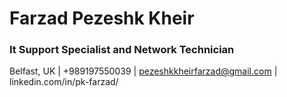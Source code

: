 # Farzad Pezeshk Kheir
### It Support Specialist and Network Technician
Belfast, UK | +989197550039 | pezeshkkheirfarzad@gmail.com | linkedin.com/in/pk-farzad/
